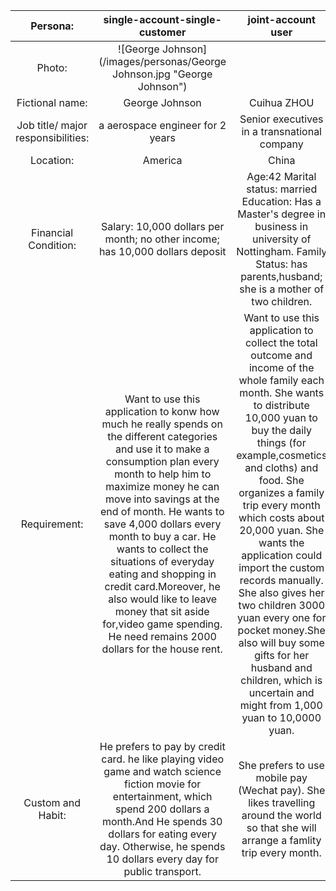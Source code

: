 |               Persona:              |                                                                                                                                                                                                                                          single-account-single-customer                                                                                                                                                                                                                                         |                                                                                                                                                                                                                                                                      joint-account user                                                                                                                                                                                                                                                                     |
|:-----------------------------------:|:---------------------------------------------------------------------------------------------------------------------------------------------------------------------------------------------------------------------------------------------------------------------------------------------------------------------------------------------------------------------------------------------------------------------------------------------------------------------------------------------------------------:|:-----------------------------------------------------------------------------------------------------------------------------------------------------------------------------------------------------------------------------------------------------------------------------------------------------------------------------------------------------------------------------------------------------------------------------------------------------------------------------------------------------------------------------------------------------------:|
|                Photo:               |                                                                                                                                                                                                                                 ![George Johnson](/images/personas/George Johnson.jpg "George Johnson")                                                                                                                                                                                                                                                                  |                                                                                                                                                                                                                                                                                                                                                                                                                                                                                                                                                             |
|           Fictional name:           |                                                                                                                                                                                                                                                  George Johnson                                                                                                                                                                                                                                                 |                                                                                                                                                                                                                                                                         Cuihua ZHOU                                                                                                                                                                                                                                                                         |
|  Job title/ major responsibilities: |                                                                                                                                                                                                                                         a aerospace engineer for 2 years                                                                                                                                                                                                                                        |                                                                                                                                                                                                                                                         Senior executives in a transnational company                                                                                                                                                                                                                                                        |
|              Location:              |                                                                                                                                                                                                                                                     America                                                                                                                                                                                                                                                     |                                                                                                                                                                                                                                                                            China                                                                                                                                                                                                                                                                            |
|          Financial Condition:       |                                                                                                                                                                                                                   Salary: 10,000 dollars per month;  no other income; has 10,000 dollars deposit                                                                                                                                                                                                                |                                                                                                                                                                                        Age:42 Marital status: married Education: Has a Master's degree in business  in university of Nottingham. Family Status: has parents,husband; she is a mother of two children.                                                                                                                                                                                       |
|               Requirement:          | Want to use this application to konw how much he really spends on the different categories and use it to make  a consumption plan every month to help him to maximize  money he can move into savings at the end of month. He  wants to save 4,000 dollars every month to buy a car.   He wants to collect the situations of everyday eating  and shopping in credit card.Moreover, he also would like to leave money that sit aside for,video game spending.  He need remains 2000 dollars for the house rent. | Want to use this application to collect the total outcome and income of the whole family each month. She wants to distribute 10,000 yuan to buy the daily things (for example,cosmetics and cloths) and food. She organizes a family trip every month which costs about 20,000 yuan. She wants the application could import the custom  records manually. She also gives her two children  3000 yuan every one for pocket money.She also will  buy some gifts for her husband and children, which  is uncertain and might from 1,000 yuan to 10,0000  yuan. |
|          Custom and Habit:          | He prefers to pay by credit card. he like playing video  game and watch science fiction movie for entertainment,  which spend 200 dollars a month.And He spends 30 dollars  for eating every day. Otherwise, he spends 10 dollars  every day for public transport.                                                                                                                                                                                                                                              |  She prefers to use mobile pay (Wechat pay). She likes  travelling around the world so that she will arrange  a famlity trip every month.                                                                                                                                                                                                                                                                                                                                                                                                                   |